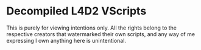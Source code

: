 # Decompiled L4D2 VScripts
This is purely for viewing intentions only. All the rights belong to the respective creators that watermarked their own scripts, and any way of me expressing I own anything here is unintentional.

